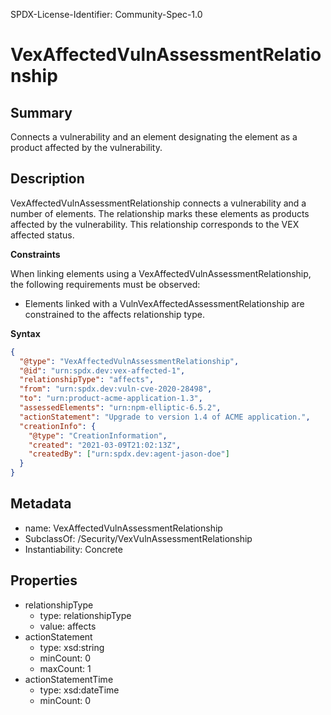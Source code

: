 SPDX-License-Identifier: Community-Spec-1.0

# VexAffectedVulnAssessmentRelationship

## Summary

Connects a vulnerability and an element designating the element as a product
affected by the vulnerability.

## Description

VexAffectedVulnAssessmentRelationship connects a vulnerability and a number
of elements. The relationship marks these elements as products affected by the
vulnerability. This relationship corresponds to the VEX affected status.

**Constraints**

When linking elements using a VexAffectedVulnAssessmentRelationship, the
following requirements must be observed:

- Elements linked with a VulnVexAffectedAssessmentRelationship are constrained
to the affects relationship type.

**Syntax**

```json
{
  "@type": "VexAffectedVulnAssessmentRelationship",
  "@id": "urn:spdx.dev:vex-affected-1",
  "relationshipType": "affects",
  "from": "urn:spdx.dev:vuln-cve-2020-28498",
  "to": "urn:product-acme-application-1.3",
  "assessedElements": "urn:npm-elliptic-6.5.2",
  "actionStatement": "Upgrade to version 1.4 of ACME application.",
  "creationInfo": {
    "@type": "CreationInformation",
    "created": "2021-03-09T21:02:13Z",
    "createdBy": ["urn:spdx.dev:agent-jason-doe"]
  }
}
```

## Metadata
- name: VexAffectedVulnAssessmentRelationship
- SubclassOf: /Security/VexVulnAssessmentRelationship 
- Instantiability: Concrete

## Properties
- relationshipType
  - type: relationshipType
  - value: affects
- actionStatement
  - type: xsd:string
  - minCount: 0
  - maxCount: 1
- actionStatementTime
  - type: xsd:dateTime
  - minCount: 0
